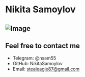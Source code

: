 # Nikita Samoylov 
![Image](https://download-cs.net/steam/avatars/2859.jpg) 
---
## Feel free to contact me
 * Telegram: @nsam55
 * GitHub: NikitaSamoylov
 * Email: stealeagle87@gmail.com
